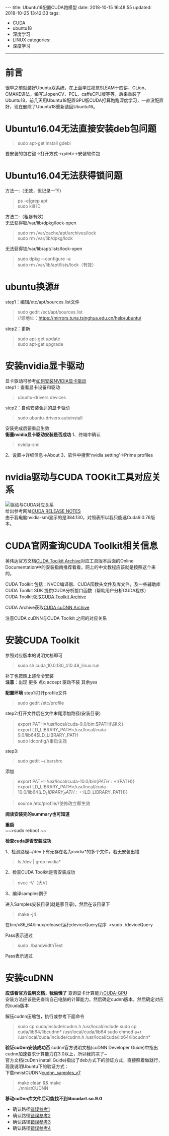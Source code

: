 ﻿﻿---
title: Ubuntu16配置CUDA跑模型
date: 2018-10-15 16:48:55
updated: 2018-10-25 13:42:33
tags:
- CUDA
- ubuntu18
- 深度学习
- LINUX
categories:
- 深度学习
---

# 前言
很早之前就装好Ubuntu双系统，在上面学过视觉SLEAM十四讲、CLion、CMAKE语法，编写过openCV、PCL、caffeCPU版等等，后来重装了Ubuntu18，前几天用Ubuntu18配置GPU版CUDA打算跑跑深度学习，一直没配置好，现在删除了Ubuntu18重新装回Ubuntu16。  
# Ubuntu16.04无法直接安装deb包问题  
>sudo apt-get install gdebi

要安装的包右键->打开方式->gdebi->安装软件包  
# Ubuntu16.04无法获得锁问题
方法一:（无效，但记录一下）
>ps -e|grep apt  
sudo kill ID  

方法二:（粗暴有效）  
无法获得锁/var/lib/dpkg/lock-open  
>sudo rm /var/cache/apt/archives/lock  
>sudo rm /var/lib/dpkg/lock  

无法获得锁/var/lib/apt/lists/lock-open  
>sudo dpkg --configure -a  
sudo rm /var/lib/apt/lists/lock（有效）   

# ubuntu换源#
step1：编辑/etc/apt/sources.list文件  
>sudo gedit /ect/apt/sources.list  
//源地址：https://mirrors.tuna.tsinghua.edu.cn/help/ubuntu/  

step2：更新
>sudo apt-get update  
>sudo apt-get upgrade  

# 安装nvidia显卡驱动
显卡驱动可参考[如何安装NVIDIA显卡驱动](https://linuxconfig.org/how-to-inatall-the-nvidia-drivers-on-ubuntu-18-04-bionic-beaver-linux#h8-manual-install-using-the-official-nvidia-com-driver)  
step1：查看显卡设备和驱动
>ubuntu-drivers devices

step2：自动安装合适的显卡驱动
>sudo ubuntu-drivers autoinstall  

安装完成后要重启生效  
**衡量nvidia显卡驱动安装是否成功**
1、终端中确认
>nvidia-smi

2、设置->详细信息->About
3、软件中搜索‘nvidia setting’->Prime profiles

# nvidia驱动与CUDA TOOKit工具对应关系  
![驱动与CUDA对应关系](驱动版本与CUDA工具对应关系.png)  
给出参考网址[CUDA RELEASE NOTES](https://docs.nvidia.com/cuda/cuda-toolkit-release-notes/index.html)  
由于我电脑nvidia-smi显示的是384.130，对照表所以我只能选Cuda9.0.76版本。  
# CUDA官网查询CUDA Toolkit相关信息
英伟达官方文档[CUDA Toolkit Archive](https://developer.nvidia.com/cuda-toolkit-archive)对应工具版本后面的Online Documentation中的安装指南推荐看看，网上的中文教程应该就是按照这个来的。

CUDA Toolkit 包括：NVCC编译器、CUDA函数头文件及库文件，及一些辅助库  
CUDA Toolkit SDK 提供CUDA分析接口函数（帮助用户分析CUDA程序）  
CUDA Toolkit获取[CUDA Toolkit Archive](https://developer.nvidia.com/cuda-toolkit-archive)

CUDA Archive获取[CUDA cuDNN Archive](https://developer.nvidia.com/rdp/cudnn-archive)

注意CUDA cuDNN与CUDA Toolkit 之间的对应关系

# 安装CUDA Toolkit
参照对应版本的说明文档即可
>sudo sh cuda_10.0.130_410.48_linux.run

补丁也按照上述命令安装  
**注意**：出现 更多  点q  accept  驱动不装 其余yes

**配置环境**
step1:打开profile文件  
>sudo gedit  /etc/profile  

step2:打开文件后在文件末尾添加路径(安装目录)  
>export PATH=/usr/local/cuda-9.0/bin:\$PATH(\转义)    
>export  LD_LIBRARY_PATH=/usr/local/cuda-9.0/lib64$LD_LIBRARY_PATH  
>sudo ldconfig//重启生效

step3:
>sudo gedit ~/.barshrc

添加  
>export PATH=/usr/local/cuda-10.0/bin$\{PATH:+:${PATH}}  
export LD_LIBRARY_PATH=/usr/local/cuda-10.0/lib64$\{LD_LIBRARY_PATH:+:${LD_LIBRARY_PATH}}  

>source /etc/profile//使修改立即生效

**阅读安装完的summary也可知道**

~~**重启**~~  
~~>sudo reboot ~~  

**检查cuda是否安装成功**

1、检测路径~/dev下有无存在名为nvidia*的多个文件，若无安装出错
>ls /dev | grep nvidia*

2、检查CUDA Toolkit是否安装成功
>nvcc -V（大V）

3、编译samples例子

进入Samples安装目录(就是家目录)，然后在该目录下
>make -j4

在bin/x86_64/linux/release/运行deviceQuery程序
 >sudo ./deviceQuery

Pass表示通过
>sudo ./bandwidthTest

Pass表示通过 

# 安装cuDNN  
**应该看官方说明文档，我偷懒了**
查询显卡计算能力[CUDA-GPU](https://deverloper.nvidia.com/cuda-gpus)  
安装方法应该是先查询自己电脑的计算能力，然后确定cudnn版本，然后确定对应的cuda版本  

解压cudnn压缩包，执行或参考下面命令
>sudo cp cuda/include/cudnn.h  /usr/local/include
>sudo cp cuda/lib64/libcudnn* /usr/local/cuda/lib64
>sudo chmod a+r /usr/local/cuda/include/cudnn.h /usr/local/cuda/lib64/libcudnn*

**验证cuDnn安装成功否**
cudnn官方说明文档(cuDNN Developer Guide)中指出cudnn加速要求计算能力在3.0以上，所以我的凉了~  
官方文档(cuDnn inatall Guide)指出了deb方式下的验证方式，直接照着做就行，现我说明Ubuntu下的验证方式：  
下载mnistCUDNN[cudnn_samples_v7](https://github.com/weixi234/cudnn_samples_v7)  
>make clean && make  
./mnistCUDNN  

**移动cuDnn库文件后可能找不到libcudart.so.9.0**  
- 确认路径[错误参考1](https://blog.csdn.net/u010454261/article/details/71268325)  
- 确认路径[错误参考2](https://github.com/BVLC/caffe/issues/4944)     
- 确认路径[错误参考3](https://github.com/KlausT/ccminer/issues/149)  
- 确认路径[错误参考4](www.cs.virginia.edu/~mwb7w/cuda_support/libcudart.html)















